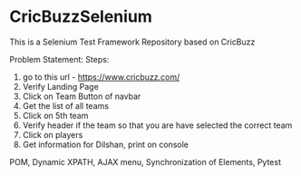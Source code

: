 # CricBuzzSelenium
This is a Selenium Test Framework Repository based on CricBuzz

Problem Statement:
Steps:
1.	go to this url - https://www.cricbuzz.com/
2.	Verify Landing Page
3.	Click on Team Button of navbar
4.	Get the list of all teams
5.	Click on 5th team 
6.	Verify header if the team so that you are have selected the correct team
7.	Click on players
8.	Get information for Dilshan, print on console


POM, Dynamic XPATH,  AJAX menu, Synchronization of Elements, Pytest
